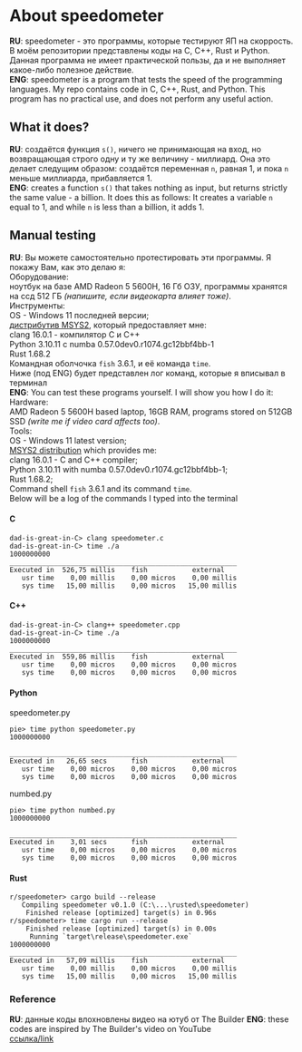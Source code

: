 # About speedometer
**RU**: speedometer - это программы, которые тестируют ЯП на скоррость. В моём репозитории представлены коды на C, C++, Rust и Python. Данная программа не имеет практической пользы, да и не выполняет какое-либо полезное действие.  
**ENG**: speedometer is a program that tests the speed of the programming languages. My repo contains code in C, C++, Rust, and Python. This program has no practical use, and does not perform any useful action.
## What it does?
**RU**: создаётся функция ```s()```, ничего не принимающая на вход, но возвращающая строго одну и ту же величину - миллиард. Она это делает следущим образом: создаётся переменная ```n```, равная 1, и пока ```n``` меньше миллиарда, прибавляется 1.  
**ENG**: creates a function ```s()``` that takes nothing as input, but returns strictly the same value - a billion. It does this as follows: It creates a variable ```n``` equal to 1, and while ```n``` is less than a billion, it adds 1.
## Manual testing
**RU**: Вы можете самостоятельно протестировать эти программы. Я покажу Вам, как это делаю я:  
Оборудование:  
ноутбук на базе AMD Radeon 5 5600H, 16 Гб ОЗУ, программы хранятся на ссд 512 ГБ *(напишите, если видеокарта влияет тоже)*.  
Инструменты:  
OS - Windows 11 последней версии;  
[дистрибутив MSYS2](msys2.org), который предоставляет мне:  
clang 16.0.1 - компилятор C и C++  
Python 3.10.11 с numba 0.57.0dev0.r1074.gc12bbf4bb-1  
Rust 1.68.2  
Командная оболчочка ```fish``` 3.6.1, и её команда ```time```.  
Ниже (под ENG) будет представлен лог команд, которые я вписывал в терминал  
**ENG**: You can test these programs yourself. I will show you how I do it:  
Hardware:  
AMD Radeon 5 5600H based laptop, 16GB RAM, programs stored on 512GB SSD *(write me if video card affects too)*.  
Tools:  
OS - Windows 11 latest version;  
[MSYS2 distribution](msys2.org) which provides me:  
clang 16.0.1 - C and C++ compiler;  
Python 3.10.11 with numba 0.57.0dev0.r1074.gc12bbf4bb-1;  
Rust 1.68.2;  
Command shell ```fish``` 3.6.1 and its command ```time```.  
Below will be a log of the commands I typed into the terminal
#### C
```
dad-is-great-in-C> clang speedometer.c
dad-is-great-in-C> time ./a
1000000000
________________________________________________________
Executed in  526,75 millis    fish           external
   usr time    0,00 millis    0,00 micros    0,00 millis
   sys time   15,00 millis    0,00 micros   15,00 millis
```
#### C++
```
dad-is-great-in-C> clang++ speedometer.cpp
dad-is-great-in-C> time ./a
1000000000
________________________________________________________
Executed in  559,86 millis    fish           external
   usr time    0,00 micros    0,00 micros    0,00 micros
   sys time    0,00 micros    0,00 micros    0,00 micros
```
#### Python
speedometer.py
```
pie> time python speedometer.py
1000000000

________________________________________________________
Executed in   26,65 secs      fish           external
   usr time    0,00 micros    0,00 micros    0,00 micros
   sys time    0,00 micros    0,00 micros    0,00 micros
```
numbed.py
```
pie> time python numbed.py
1000000000

________________________________________________________
Executed in    3,01 secs      fish           external
   usr time    0,00 micros    0,00 micros    0,00 micros
   sys time    0,00 micros    0,00 micros    0,00 micros
```
#### Rust
```
r/speedometer> cargo build --release
   Compiling speedometer v0.1.0 (C:\...\rusted\speedometer)
    Finished release [optimized] target(s) in 0.96s
r/speedometer> time cargo run --release
    Finished release [optimized] target(s) in 0.00s
     Running `target\release\speedometer.exe`
1000000000
________________________________________________________
Executed in   57,09 millis    fish           external
   usr time    0,00 millis    0,00 micros    0,00 millis
   sys time   15,00 millis    0,00 micros   15,00 millis
```
### Reference
**RU**: данные коды влохновлены видео на ютуб от The Builder 
**ENG**: these codes are inspired by The Builder's video on YouTube  
[ссылка/link](https://www.youtube.com/watch?v=VioxsWYzoJk)
